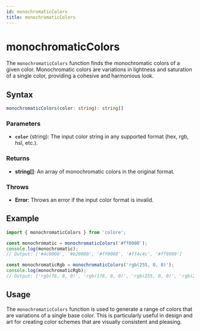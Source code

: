 ```yaml
---
id: monochromaticColors
title: monochromaticColors
---
```


# monochromaticColors

The `monochromaticColors` function finds the monochromatic colors of a given color. Monochromatic colors are variations in lightness and saturation of a single color, providing a cohesive and harmonious look.

## Syntax

```typescript
monochromaticColors(color: string): string[]
```

### Parameters

- **`color`** (string): The input color string in any supported format (hex, rgb, hsl, etc.).

### Returns

- **string[]**: An array of monochromatic colors in the original format.

### Throws

- **Error**: Throws an error if the input color format is invalid.

## Example

```typescript
import { monochromaticColors } from 'colore';

const monochromatic = monochromaticColors('#ff0000');
console.log(monochromatic);
// Output: ['#4c0000', '#b20000', '#ff0000', '#ff4c4c', '#ff9999']

const monochromaticRgb = monochromaticColors('rgb(255, 0, 0)');
console.log(monochromaticRgb);
// Output: ['rgb(76, 0, 0)', 'rgb(178, 0, 0)', 'rgb(255, 0, 0)', 'rgb(255, 76, 76)', 'rgb(255, 153, 153)']
```

## Usage

The `monochromaticColors` function is used to generate a range of colors that are variations of a single base color. This is particularly useful in design and art for creating color schemes that are visually consistent and pleasing.
